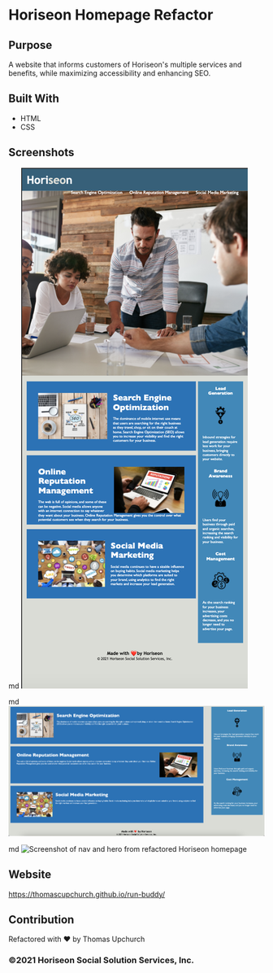 # Horiseon Homepage Refactor

## Purpose
A website that informs customers of Horiseon's multiple services and benefits, while maximizing accessibility and enhancing SEO.

## Built With 
* HTML
* CSS

## Screenshots
md
![Full view of refactored Horiseon homepage](/Develop/assets/images/Horiseon-Full-View.png)

md
![Screenshot of main content of refactored Horiseon homepage](/Develop/assets/images/Horiseon-Main.png)

md
![Screenshot of nav and hero from refactored Horiseon homepage](/Develop/assets/images/Horiseon-Nav-and-Hero.png)


## Website
https://thomascupchurch.github.io/run-buddy/

## Contribution
Refactored with ❤️ by Thomas Upchurch

### ©2021 Horiseon Social Solution Services, Inc.
